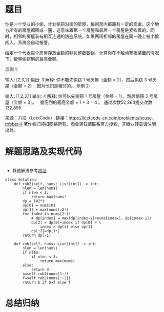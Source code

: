 # 题目
你是一个专业的小偷，计划偷窃沿街的房屋，每间房内都藏有一定的现金。这个地方所有的房屋都围成一圈，这意味着第一个房屋和最后一个房屋是紧挨着的。同时，相邻的房屋装有相互连通的防盗系统，如果两间相邻的房屋在同一晚上被小偷闯入，系统会自动报警。

给定一个代表每个房屋存放金额的非负整数数组，计算你在不触动警报装置的情况下，能够偷窃到的最高金额。

示例 1:

输入: [2,3,2]
输出: 3
解释: 你不能先偷窃 1 号房屋（金额 = 2），然后偷窃 3 号房屋（金额 = 2）, 因为他们是相邻的。
示例 2:

输入: [1,2,3,1]
输出: 4
解释: 你可以先偷窃 1 号房屋（金额 = 1），然后偷窃 3 号房屋（金额 = 3）。
     偷窃到的最高金额 = 1 + 3 = 4 。
通过次数52,264提交次数132,895

来源：力扣（LeetCode）
链接：https://leetcode-cn.com/problems/house-robber-ii
著作权归领扣网络所有。商业转载请联系官方授权，非商业转载请注明出处。

# 解题思路及实现代码
```

```
- 其他解法参考<a href="">地址</a>
``` 
class Solution:
    def rob2(self, nums: List[int]) -> int:
        nlen = len(nums)
        if nlen < 3:
            return max(nums)
        dp = [0]*3
        dp[0] = nums[0]
        dp[1] = max(nums[:2])
        for index in nums[2:]:
            # dp[index] = max(dp[index-2]+nums[index], dp[index-1])
            dp[2] = dp[0]+index if dp[0] + \
                index > dp[1] else dp[1]
            dp[:2]=dp[1:]
        return dp[-1]

    def rob(self, nums: List[int]) -> int:
        nlen = len(nums)
        if nlen:
            if nlen < 3:
                return max(nums)
        else:
            return 0
        b=self.rob2(nums[1:])
        f=self.rob2(nums[:-1])
        return b if b>f else f

``` 
# 总结归纳
